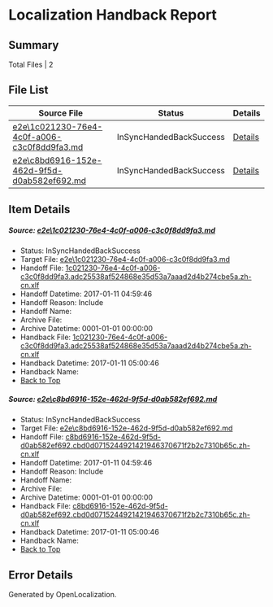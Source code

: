 # <a name='report-top'></a> Localization Handback Report

## Summary
 Total Files | 2

## File List
 Source File | Status | Details 
 ----------- | ------ | ------- 
 [e2e\1c021230-76e4-4c0f-a006-c3c0f8dd9fa3.md](https://github.com/OpenLocalizationTestOrg/ol-test0/blob/14bbebd545e8896c8c18d6c10b755fc907116212/e2e/1c021230-76e4-4c0f-a006-c3c0f8dd9fa3.md) | InSyncHandedBackSuccess | [Details](#30dd19f7f3dfcd43940f613eab2ad4645724c3881)
 [e2e\c8bd6916-152e-462d-9f5d-d0ab582ef692.md](https://github.com/OpenLocalizationTestOrg/ol-test0/blob/14bbebd545e8896c8c18d6c10b755fc907116212/e2e/c8bd6916-152e-462d-9f5d-d0ab582ef692.md) | InSyncHandedBackSuccess | [Details](#2a95e77f08f1befbaf8ad062dee6d2612c891c4d2)

## Item Details
##### <a name='30dd19f7f3dfcd43940f613eab2ad4645724c3881'></a> Source: [e2e\1c021230-76e4-4c0f-a006-c3c0f8dd9fa3.md](https://github.com/OpenLocalizationTestOrg/ol-test0/blob/14bbebd545e8896c8c18d6c10b755fc907116212/e2e/1c021230-76e4-4c0f-a006-c3c0f8dd9fa3.md)
* Status: InSyncHandedBackSuccess
* Target File: [e2e\1c021230-76e4-4c0f-a006-c3c0f8dd9fa3.md](https://github.com/OpenLocalizationTestOrg/ol-test0-zhcn/blob/d4d41719c38874604d71205054ad17623febb485/e2e/1c021230-76e4-4c0f-a006-c3c0f8dd9fa3.md)
* Handoff File: [1c021230-76e4-4c0f-a006-c3c0f8dd9fa3.adc25538af524868e35d53a7aaad2d4b274cbe5a.zh-cn.xlf](https://github.com/OpenLocalizationTestOrg/ol-test0-handoff/blob/c492cc27e46381dcc09596ab9c09b983c7289c63/ol-handoff/OpenLocalizationTestOrg/ol-test0-zhcn/shujia/ht/1c021230-76e4-4c0f-a006-c3c0f8dd9fa3.adc25538af524868e35d53a7aaad2d4b274cbe5a.zh-cn.xlf)
* Handoff Datetime: 2017-01-11 04:59:46
* Handoff Reason: Include
* Handoff Name: 
* Archive File: 
* Archive Datetime: 0001-01-01 00:00:00
* Handback File: [1c021230-76e4-4c0f-a006-c3c0f8dd9fa3.adc25538af524868e35d53a7aaad2d4b274cbe5a.zh-cn.xlf](https://github.com/OpenLocalizationTestOrg/ol-test0-handback/blob/14f2e47ae91016e17a3647722f4b822c66561b4a/ol-handback/OpenLocalizationTestOrg/ol-test0-zhcn/shujia/ht/1c021230-76e4-4c0f-a006-c3c0f8dd9fa3.adc25538af524868e35d53a7aaad2d4b274cbe5a.zh-cn.xlf)
* Handback Datetime: 2017-01-11 05:00:46
* Handback Name: 
* [Back to Top](#report-top)

##### <a name='2a95e77f08f1befbaf8ad062dee6d2612c891c4d2'></a> Source: [e2e\c8bd6916-152e-462d-9f5d-d0ab582ef692.md](https://github.com/OpenLocalizationTestOrg/ol-test0/blob/14bbebd545e8896c8c18d6c10b755fc907116212/e2e/c8bd6916-152e-462d-9f5d-d0ab582ef692.md)
* Status: InSyncHandedBackSuccess
* Target File: [e2e\c8bd6916-152e-462d-9f5d-d0ab582ef692.md](https://github.com/OpenLocalizationTestOrg/ol-test0-zhcn/blob/d4d41719c38874604d71205054ad17623febb485/e2e/c8bd6916-152e-462d-9f5d-d0ab582ef692.md)
* Handoff File: [c8bd6916-152e-462d-9f5d-d0ab582ef692.cbd0d0715244921421946370671f2b2c7310b65c.zh-cn.xlf](https://github.com/OpenLocalizationTestOrg/ol-test0-handoff/blob/c492cc27e46381dcc09596ab9c09b983c7289c63/ol-handoff/OpenLocalizationTestOrg/ol-test0-zhcn/shujia/ht/c8bd6916-152e-462d-9f5d-d0ab582ef692.cbd0d0715244921421946370671f2b2c7310b65c.zh-cn.xlf)
* Handoff Datetime: 2017-01-11 04:59:46
* Handoff Reason: Include
* Handoff Name: 
* Archive File: 
* Archive Datetime: 0001-01-01 00:00:00
* Handback File: [c8bd6916-152e-462d-9f5d-d0ab582ef692.cbd0d0715244921421946370671f2b2c7310b65c.zh-cn.xlf](https://github.com/OpenLocalizationTestOrg/ol-test0-handback/blob/14f2e47ae91016e17a3647722f4b822c66561b4a/ol-handback/OpenLocalizationTestOrg/ol-test0-zhcn/shujia/ht/c8bd6916-152e-462d-9f5d-d0ab582ef692.cbd0d0715244921421946370671f2b2c7310b65c.zh-cn.xlf)
* Handback Datetime: 2017-01-11 05:00:46
* Handback Name: 
* [Back to Top](#report-top)


## Error Details

Generated by OpenLocalization.
